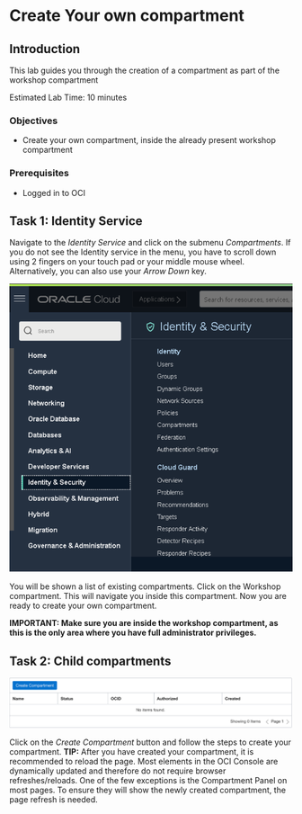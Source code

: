 # Create Your own compartment

## Introduction

This lab guides you through the creation of a compartment as part of the workshop compartment

Estimated Lab Time: 10 minutes

### Objectives

* Create your own compartment, inside the already present workshop compartment

### Prerequisites
* Logged in to OCI

## Task 1: Identity Service

Navigate to the _Identity Service_ and click on the submenu _Compartments_. If you do not see the Identity service in the menu, you have to scroll down using 2 fingers on your touch pad or your middle mouse wheel. Alternatively, you can also use your _Arrow Down_ key.

![](images/compartment-submenu.png " ")

You will be shown a list of existing compartments. Click on the Workshop compartment. This will navigate you inside this compartment. Now you are ready to create your own compartment.

**IMPORTANT: Make sure you are inside the workshop compartment, as this is the only area where you have full administrator privileges.**

## Task 2: Child compartments

![](images/child-compartment.png " ")

Click on the _Create Compartment_ button and follow the steps to create your compartment.
**TIP:** After you have created your compartment, it is recommended to reload the page. Most elements in the OCI Console are dynamically updated and therefore do not require browser refreshes/reloads. One of the few exceptions is the Compartment Panel on most pages. To ensure they will show the newly created compartment, the page refresh is needed.
